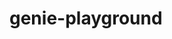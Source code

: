 <!-- Stan was here and thought it would be funny to say: " It is an AIIIIIIII " -->
# genie-playground